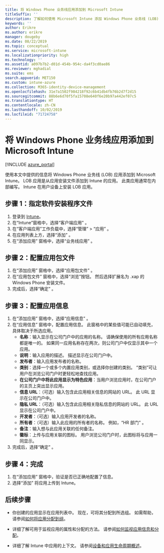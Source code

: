 ```yaml
---
title: 将 Windows Phone 业务线应用添加到 Microsoft Intune
titleSuffix: ''
description: 了解如何使用 Microsoft Intune 添加 Windows Phone 业务线 (LOB) 应用。
keywords: ''
author: Erikre
ms.author: erikre
manager: dougeby
ms.date: 08/22/2019
ms.topic: conceptual
ms.service: microsoft-intune
ms.localizationpriority: high
ms.technology: ''
ms.assetid: a097b7b2-d01d-454b-954c-da4f3cd0ae86
ms.reviewer: mghadial
ms.suite: ems
search.appverid: MET150
ms.custom: intune-azure
ms.collection: M365-identity-device-management
ms.openlocfilehash: 31e7a1502f984218f92c6b41db4fb76b2d7f2d15
ms.sourcegitcommit: 88b6e6d70f5fa15708e640f6e20b97a442ef07c5
ms.translationtype: HT
ms.contentlocale: zh-CN
ms.lasthandoff: 10/02/2019
ms.locfileid: "71724758"
---
```

# <a name="add-a-windows-phone-line-of-business-app-to-microsoft-intune"></a>将 Windows Phone 业务线应用添加到 Microsoft Intune

[!INCLUDE [azure_portal](../includes/azure_portal.md)]

使用本文中提供的信息将 Windows Phone 业务线 (LOB) 应用添加到 Microsoft Intune。 LOB 应用是从应用安装文件添加到 Intune 的应用。 此类应用通常在内部编写。 Intune 在用户设备上安装 LOB 应用。 

## <a name="step-1-specify-the-software-setup-file"></a>步骤 1：指定软件安装程序文件

1. 登录到 [Intune](https://go.microsoft.com/fwlink/?linkid=2090973)。
3. 在“Intune”窗格中，选择“客户端应用”   。
4. 在“客户端应用”工作负载中，选择“管理” > “应用”    。
5. 在应用列表上方，选择“添加”  。
6. 在“添加应用”  窗格中，选择“业务线应用”  。

## <a name="step-2-configure-the-app-package-file"></a>步骤 2：配置应用包文件

1. 在“添加应用”  窗格中，选择“应用包文件”  。
2. 在“应用包文件”  窗格中，选择“浏览”按钮。 然后选择扩展名为 .xap  的 Windows Phone 安装文件。
3. 完成后，选择“确定”  。


## <a name="step-3-configure-app-information"></a>步骤 3：配置应用信息

1. 在“添加应用”  窗格中，选择“应用信息”  。
2. 在“应用信息”  窗格中，配置应用信息。 此窗格中的某些值可能已自动填充，具体取决于所选应用。
    - **名称**：输入显示在公司门户中的应用的名称。 请确保使用的所有应用名称都是唯一的。 如果同一应用名称存在两次，则公司门户中仅显示其中一个应用。
    - **说明**：输入应用的描述。 描述显示在公司门户中。
    - **发布者**：输入应用发布者的名称。
    - **类别**：选择一个或多个内置应用类别，或选择你创建的类别。 “类别”可让用户在浏览公司门户时更轻松地查找应用。
    - **在公司门户中将此应用显示为特色应用**：当用户浏览应用时，在公司门户的主页上突出显示应用。
    - **信息 URL**：（可选）输入包含此应用相关信息的网站的 URL。 此 URL 显示在公司门户中。
    - **隐私 URL**：（可选）输入包含此应用相关隐私信息的网站的 URL。 此 URL 显示在公司门户中。
    - **开发者**：（可选）输入应用开发者的名称。
    - **所有者**：（可选）输入此应用的所有者的名称。 例如，“HR 部门”  。
    - **备注**：输入想与此应用关联的任何备注。
    - **徽标**：上传与应用关联的图标。 用户浏览公司门户时，此图标将与应用一同显示。
3. 完成后，选择“确定”  。

## <a name="step-4-finish-up"></a>步骤 4：完成

1. 在“添加应用”  窗格中，验证是否已正确地配置了信息。
2. 选择“添加”  将应用上传到 Intune。

## <a name="next-steps"></a>后续步骤

- 你创建的应用显示在应用列表中。 现在，可将其分配到所选组。 如需帮助，请参阅[如何将应用分配到组](apps-deploy.md)。

- 详细了解可用于监视应用的属性和分配的方法。 请参阅[如何监视应用信息和分配](apps-monitor.md)。

- 详细了解 Intune 中应用的上下文。 请参阅[设备和应用生命周期概述](../fundamentals/device-lifecycle.md)。
